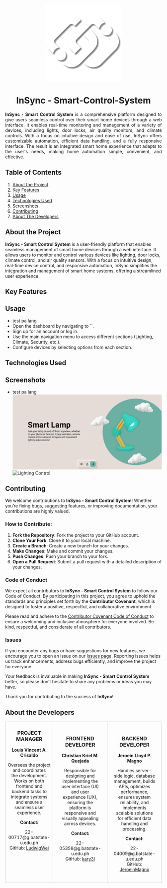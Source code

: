 <p align="center">
  <img src="assets/webLogo.png" alt="InSync Logo" width="250">
</p>

<h1 align="center">InSync - Smart-Control-System</h1>

<p style="text-align: justify;">
  <strong>InSync - Smart Control System</strong> is a comprehensive platform designed to give users seamless control over their smart home devices through a web interface. It enables real-time monitoring and management of a variety of devices, including lights, door locks, air quality monitors, and climate controls. With a focus on intuitive design and ease of use, InSync offers customizable automation, efficient data handling, and a fully responsive interface. The result is an integrated smart home experience that adapts to the user's needs, making home automation simple, convenient, and effective.
</p>

## Table of Contents
1.  [About the Project](#about-the-project)
2.  [Key Features](#key-features)
4.  [Usage](#usage)
5.  [Technologies Used](#technologies-used)
6.  [Screenshots](#screenshots)
7.  [Contributing](#contributing)
9.  [About The Developers](#about-the-developers)

## About the Project
**InSync - Smart Control System** is a user-friendly platform that enables seamless management of smart home devices through a web interface. It allows users to monitor and control various devices like lighting, door locks, climate control, and air quality sensors. With a focus on intuitive design, real-time device control, and responsive automation, InSync simplifies the integration and management of smart home systems, offering a streamlined user experience.

## Key Features

## Usage
- test pa lang
- Open the dashboard by navigating to ``.
- Sign up for an account or log in.
- Use the main navigation menu to access different sections (Lighting, Climate, Security, etc.).
- Configure devices by selecting options from each section.

## Technologies Used

## Screenshots
- test pa lang
![Dashboard](assets/Dashboard.png)
![Lighting Control](screenshots/lighting-control.png)

## Contributing

We welcome contributions to **InSync - Smart Control System**! Whether you’re fixing bugs, suggesting features, or improving documentation, your contributions are highly valued.

### How to Contribute:
1. **Fork the Repository**: Fork the project to your GitHub account.
2. **Clone Your Fork**: Clone it to your local machine.
3. **Create a Branch**: Create a new branch for your changes.
4. **Make Changes**: Make and commit your changes.
5. **Push Changes**: Push your branch to your fork.
6. **Open a Pull Request**: Submit a pull request with a detailed description of your changes.

### Code of Conduct

We expect all contributors to **InSync - Smart Control System** to follow our Code of Conduct. By participating in this project, you agree to uphold the standards and principles set forth by the **Contributor Covenant**, which is designed to foster a positive, respectful, and collaborative environment.

Please read and adhere to the [Contributor Covenant Code of Conduct](https://www.contributor-covenant.org/version/2/0/code_of_conduct.html) to ensure a welcoming and inclusive atmosphere for everyone involved. Be kind, respectful, and considerate of all contributors.

### Issues

If you encounter any bugs or have suggestions for new features, we encourage you to open an issue on our [Issues page](https://github.com/LudwigWei/InSync---Smart-Control-System/issues). Reporting issues helps us track enhancements, address bugs efficiently, and improve the project for everyone.

Your feedback is invaluable in making **InSync - Smart Control System** better, so please don’t hesitate to share any problems or ideas you may have.

Thank you for contributing to the success of **InSync**!

## About the Developers

<table style="width: 100%; text-align: center; border-collapse: collapse; table-layout: fixed;">
  <tr>
    <td style="border: 1px solid #ccc; border-radius: 10px; vertical-align: top; width: 33.33%;">
      <h3>PROJECT MANAGER</h3>
      <p><strong>Louis Vincent A. Crisaldo</strong></p>
      <p>Oversees the project and coordinates<br> the development. Works on both frontend and backend tasks to integrate systems and ensure a seamless user experience.</p>
      <p><strong>Contact:</strong></p>
      <ul style="list-style: none; padding: 0;">
        <li>22-00717@g.batstate-u.edu.ph</li>
        <li>GitHub: <a href="https://github.com/LudwigWei" target="_blank">LudwigWei</a></li>
      </ul>
    </td>

  <td style="border: 1px solid #ccc; border-radius: 10px; padding: 20px; vertical-align: top; width: 33.33%;">
      <h3>FRONTEND DEVELOPER</h3>
      <p><strong>Christian Kriel M. Quejada</strong></p>
      <p>Responsible for designing and<br>implementing the user interface (UI) and user experience (UX), ensuring the platform is responsive and visually appealing across devices.</p>
     <p><strong>Contact:</strong></p>
      <ul style="list-style: none; padding: 0;">
        <li>22-05358@g.batstate-u.edu.ph</li>
        <li>GitHub: <a href="https://github.com/kary3l" target="_blank">kary3l</a></li>
      </ul>
    </td>

  <td style="border: 1px solid #ccc; border-radius: 10px; padding: 20px; vertical-align: top; width: 33.33%;">
      <h3>BACKEND DEVELOPER</h3>
      <p><strong>Jeroein Lloyd P. Magno</strong></p>
      <p>Handles server-side logic, database<br>management, builds APIs, optimizes performance, ensures system reliability, and implements scalable solutions for efficient data handling and processing.</p>
     <p><strong>Contact:</strong></p>
      <ul style="list-style: none; padding: 0;">
        <li>22-04009@g.batstate-u.edu.ph</li>
        <li>GitHub: <a href="https://github.com/JeroeinMagno" target="_blank">JeroeinMagno</a></li>
      </ul>
    </td>
  </tr>
</table>

